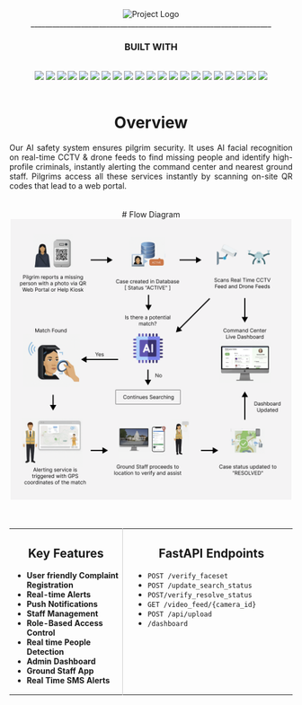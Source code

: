 <div align="center">
  <img src="https://github.com/ShanmugaRamana/project-rakshak/blob/main/public/images/rakshak_logo.png" alt="Project Logo" width="200"><br>
   ___________________________________________________________________
  <strong><h3>BUILT WITH</h3></strong>
<br>
<img src="https://img.shields.io/badge/Python-3776AB?style=for-the-badge&logo=python&logoColor=white" />
<img src="https://img.shields.io/badge/YOLOv11-00FFFF?style=for-the-badge&logo=ai&logoColor=black" />
<img src="https://img.shields.io/badge/Node.js-339933?style=for-the-badge&logo=nodedotjs&logoColor=white" />
<img src="https://img.shields.io/badge/FastAPI-009688?style=for-the-badge&logo=fastapi&logoColor=white" />
<img src="https://img.shields.io/badge/Express.js-000000?style=for-the-badge&logo=express&logoColor=white" />
<img src="https://img.shields.io/badge/MongoDB-4EA94B?style=for-the-badge&logo=mongodb&logoColor=white" />
<img src="https://img.shields.io/badge/Mongoose-880000?style=for-the-badge&logo=mongoose&logoColor=white" />
<img src="https://img.shields.io/badge/Socket.IO-010101?style=for-the-badge&logo=socketdotio&logoColor=white" />
<img src="https://img.shields.io/badge/JWT-000000?style=for-the-badge&logo=jsonwebtokens&logoColor=white" />
<img src="https://img.shields.io/badge/bcrypt.js-003A70?style=for-the-badge" />
<img src="https://img.shields.io/badge/Firebase-FFCA28?style=for-the-badge&logo=firebase&logoColor=black" />
<img src="https://img.shields.io/badge/ImageKit-0689D8?style=for-the-badge" />
<img src="https://img.shields.io/badge/Multer-333333?style=for-the-badge" />
<img src="https://img.shields.io/badge/EJS-3178C6?style=for-the-badge" />
<img src="https://img.shields.io/badge/JavaScript-F7DF1E?style=for-the-badge&logo=javascript&logoColor=black" />
<img src="https://img.shields.io/badge/React_Native-20232A?style=for-the-badge&logo=react&logoColor=61DAFB" />
<img src="https://img.shields.io/badge/TypeScript-3178C6?style=for-the-badge&logo=typescript&logoColor=white" />
<img src="https://img.shields.io/badge/TSX-3178C6?style=for-the-badge&logo=react&logoColor=61DAFB" />
<img src="https://img.shields.io/badge/InsightFace-0A7EB2?style=for-the-badge&logo=ai&logoColor=white" />
<img src="https://img.shields.io/badge/Twilio-F22F46?style=for-the-badge&logo=twilio&logoColor=white" />
<img src="https://img.shields.io/badge/2FACTOR-4A90E2?style=for-the-badge&logo=authy&logoColor=white" /><br><br>



# Overview  
<div align="justify">
Our AI safety system ensures pilgrim security. It uses AI facial recognition on real-time CCTV & drone feeds to find missing people and identify high-profile criminals, instantly alerting the command center and nearest ground staff. Pilgrims access all these services instantly by scanning on-site QR codes that lead to a web portal.
</div>
<br><br>
# Flow Diagram  

<div align="center">
  <img src="https://github.com/ShanmugaRamana/ProjectRakshak-V1/blob/main/public/images/Frame%201%20(2).png" alt="Flow Diagram" width="500">
</div><br><br>
<table>
  <tr>
    <td valign="top" width="40%">

<h2><div align="center">
Key Features</div></h2>

- **User friendly Complaint Registration**  
- **Real-time Alerts**  
- **Push Notifications**  
- **Staff Management**  
- **Role-Based Access Control**  
- **Real time People Detection**  
- **Admin Dashboard**
- **Ground Staff App**
- **Real Time SMS Alerts**

</td>
<td valign="top" width="60%" style="border-left:1px solid #ccc; padding-left:20px;">

<h2><div align="center">
FastAPI Endpoints</div></h2>

- `POST /verify_faceset` 
- `POST /update_search_status`
- `POST/verify_resolve_status` 
- `GET /video_feed/{camera_id}` 
- `POST /api/upload`
- `/dashboard`
<br>
</td>
  </tr>
</table>

</div>




